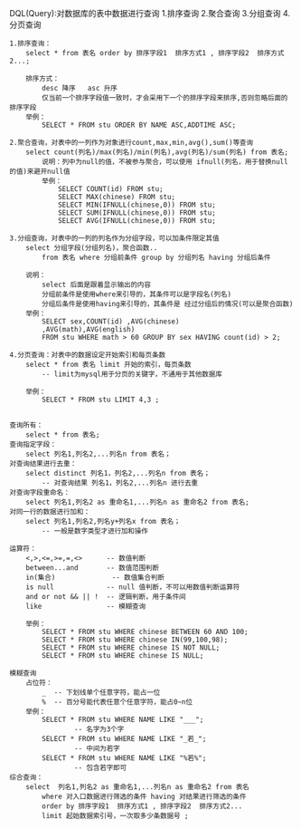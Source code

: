 DQL(Query):对数据库的表中数据进行查询
	1.排序查询
	2.聚合查询
	3.分组查询
	4.分页查询
	
	
	1.排序查询：
		select * from 表名 order by 排序字段1  排序方式1 , 排序字段2  排序方式2...;	
			
		排序方式：
			desc 降序   asc 升序
			仅当前一个排序字段值一致时，才会采用下一个的排序字段来排序,否则忽略后面的排序字段
		举例：		
			SELECT * FROM stu ORDER BY NAME ASC,ADDTIME ASC;
			
	2.聚合查询，对表中的一列作为对象进行count,max,min,avg(),sum()等查询
		select count(列名)/max(列名)/min(列名),avg(列名)/sum(列名) from 表名;	
			说明：列中为null的值，不被参与聚合，可以使用 ifnull(列名，用于替换null的值)来避开null值
			举例：
				SELECT COUNT(id) FROM stu;
				SELECT MAX(chinese) FROM stu;
				SELECT MIN(IFNULL(chinese,0)) FROM stu;
				SELECT SUM(IFNULL(chinese,0)) FROM stu;
				SELECT AVG(IFNULL(chinese,0)) FROM stu;
				
	3.分组查询，对表中的一列的列名作为分组字段，可以加条件限定其值
		select 分组字段(分组列名)，聚合函数.. 
			from 表名 where 分组前条件 group by 分组列名 having 分组后条件
		
		说明：
			select 后面是跟着显示输出的内容
			分组前条件是使用where来引导的，其条件可以是字段名(列名)
			分组后条件是使用having来引导的，其条件是 经过分组后的情况(可以是聚合函数)
		举例：
			SELECT sex,COUNT(id) ,AVG(chinese)
			,AVG(math),AVG(english)  
			FROM stu WHERE math > 60 GROUP BY sex HAVING count(id) > 2;

	4.分页查询：对表中的数据设定开始索引和每页条数	
		select * from 表名 limit 开始的索引，每页条数  
			-- limit为mysql用于分页的关键字，不通用于其他数据库
		
		举例：
			SELECT * FROM stu LIMIT 4,3 ;
		
	
	查询所有：
		select * from 表名;
	查询指定字段：
		select 列名1,列名2,...列名n from 表名；
	对查询结果进行去重：
		select distinct 列名1，列名2,...列名n from 表名；
			-- 对查询结果 列名1，列名2,...列名n 进行去重
	对查询字段重命名：
		select 列名1,列名2 as 重命名1,...列名n as 重命名2 from 表名;
	对同一行的数据进行加和：
		select 列名1,列名2,列名y+列名x from 表名；
			-- 一般是数字类型才进行加和操作	
	
	运算符：
		<,>,<=,>=,=,<>   	-- 数值判断
		between...and	  	-- 数值范围判断
		in(集合)			  	-- 数值集合判断
		is null 		  	-- null 值判断，不可以用数值判断运算符
		and or not && || !	-- 逻辑判断，用于条件间
		like           		-- 模糊查询
	
		举例：
			SELECT * FROM stu WHERE chinese BETWEEN 60 AND 100;
			SELECT * FROM stu WHERE chinese IN(99,100,98);
			SELECT * FROM stu WHERE chinese IS NOT NULL;
			SELECT * FROM stu WHERE chinese IS NULL;
	
	模糊查询
		占位符：
			_  -- 下划线单个任意字符，能占一位
			%  -- 百分号能代表任意个任意字符，能占0~n位		
		举例：
			SELECT * FROM stu WHERE NAME LIKE "___";
					-- 名字为3个字
			SELECT * FROM stu WHERE NAME LIKE "_若_"; 
					-- 中间为若字
			SELECT * FROM stu WHERE NAME LIKE "%若%";  
					-- 包含若字即可
	综合查询：
		select 	列名1,列名2 as 重命名1,...列名n as 重命名2 from 表名
			where 对入口数据进行筛选的条件 having 对结果进行筛选的条件 
			order by 排序字段1  排序方式1 , 排序字段2  排序方式2...	
			limit 起始数据索引号，一次取多少条数据号 ;
	
		
			